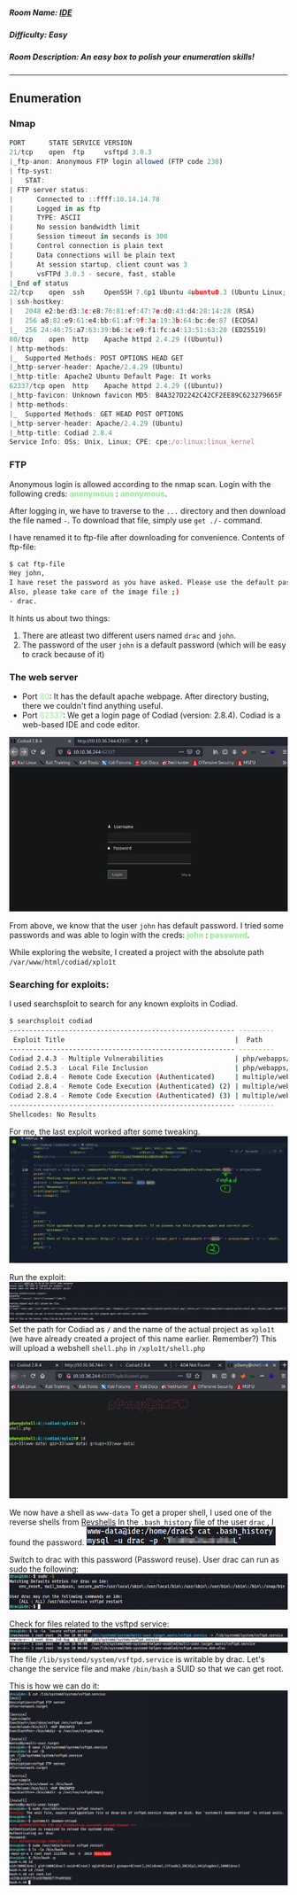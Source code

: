 ##### Room Name: [IDE](https://tryhackme.com/room/ide)
##### Difficulty: Easy
##### Room Description: An easy box to polish your enumeration skills!
---

## Enumeration

### Nmap
```js
PORT      STATE SERVICE VERSION
21/tcp    open  ftp     vsftpd 3.0.3
|_ftp-anon: Anonymous FTP login allowed (FTP code 230)
| ftp-syst: 
|   STAT: 
| FTP server status:
|      Connected to ::ffff:10.14.14.78
|      Logged in as ftp
|      TYPE: ASCII
|      No session bandwidth limit
|      Session timeout in seconds is 300
|      Control connection is plain text
|      Data connections will be plain text
|      At session startup, client count was 3
|      vsFTPd 3.0.3 - secure, fast, stable
|_End of status
22/tcp    open  ssh     OpenSSH 7.6p1 Ubuntu 4ubuntu0.3 (Ubuntu Linux; protocol 2.0)
| ssh-hostkey: 
|   2048 e2:be:d3:3c:e8:76:81:ef:47:7e:d0:43:d4:28:14:28 (RSA)
|   256 a8:82:e9:61:e4:bb:61:af:9f:3a:19:3b:64:bc:de:87 (ECDSA)
|_  256 24:46:75:a7:63:39:b6:3c:e9:f1:fc:a4:13:51:63:20 (ED25519)
80/tcp    open  http    Apache httpd 2.4.29 ((Ubuntu))
| http-methods: 
|_  Supported Methods: POST OPTIONS HEAD GET
|_http-server-header: Apache/2.4.29 (Ubuntu)
|_http-title: Apache2 Ubuntu Default Page: It works
62337/tcp open  http    Apache httpd 2.4.29 ((Ubuntu))
|_http-favicon: Unknown favicon MD5: B4A327D2242C42CF2EE89C623279665F
| http-methods: 
|_  Supported Methods: GET HEAD POST OPTIONS
|_http-server-header: Apache/2.4.29 (Ubuntu)
|_http-title: Codiad 2.8.4
Service Info: OSs: Unix, Linux; CPE: cpe:/o:linux:linux_kernel

```

### FTP
Anonymous login is allowed according to the nmap scan. Login with the following creds: <span style="color:lightgreen">**anonymous**</span> : <span style="color:lightgreen">**anonymous**</span>.

After logging in, we have to traverse to the `...` directory and then download the file named `-`. To download that file, simply use `get ./-` command.

I have renamed it to ftp-file after downloading for convenience.
Contents of ftp-file:
```sh
$ cat ftp-file          
Hey john,
I have reset the password as you have asked. Please use the default password to login. 
Also, please take care of the image file ;)
- drac.
```

It hints us about two things:
1. There are atleast two different users named `drac` and `john`.
2. The password of the user `john` is a default password (which will be easy to crack because of it)

### The web server
* Port <span style="color:lightgreen">80</span>: It has the default apache webpage. After directory busting, there we couldn't find anything useful.
* Port <span style="color:lightgreen">62337</span>: We get a login page of Codiad (version: 2.8.4). Codiad is a web-based IDE and code editor. 
   
 ![codiad-login](https://raw.githubusercontent.com/Manash404/CTF/main/TryHackMe/IDE/images/codiad-login.png)

From above, we know that the user `john` has default password. I tried some passwords and was able to login with the creds: <span style="color:lightgreen">**john**</span> : <span style="color:lightgreen">**password**</span>.

While exploring the website, I created a project with the absolute path `/var/www/html/codiad/xplo1t`
### Searching for exploits:
I used searchsploit to search for any known exploits in Codiad.


```sh
$ searchsploit codiad
--------------------------------------------------------- ---------
 Exploit Title                                           |  Path
--------------------------------------------------------- ---------
Codiad 2.4.3 - Multiple Vulnerabilities                  | php/webapps/35585.txt
Codiad 2.5.3 - Local File Inclusion                      | php/webapps/36371.txt
Codiad 2.8.4 - Remote Code Execution (Authenticated)     | multiple/webapps/49705.py
Codiad 2.8.4 - Remote Code Execution (Authenticated) (2) | multiple/webapps/49902.py
Codiad 2.8.4 - Remote Code Execution (Authenticated) (3) | multiple/webapps/49907.py
--------------------------------------------------------- ---------
Shellcodes: No Results

```

For me, the last exploit worked after some tweaking.
![modify-exploit](https://raw.githubusercontent.com/Manash404/CTF/main/TryHackMe/IDE/images/modify-exploit.png)

Run the exploit:
![exploit](https://raw.githubusercontent.com/Manash404/CTF/main/TryHackMe/IDE/images/exploit.png)
Set the path for Codiad as `/` and the name of the actual project as `xplo1t` (we have already created a project of this name earlier. Remember?)
This will upload a webshell `shell.php` in `/xplo1t/shell.php`

![webshell](https://raw.githubusercontent.com/Manash404/CTF/main/TryHackMe/IDE/images/webshell.png)

We now have a shell as `www-data`
To get a proper shell, I used one of the reverse shells from [Revshells](https://www.revshells.com/)
In the `.bash_history` file of the user `drac` , I found the password.
![creds-drac](https://raw.githubusercontent.com/Manash404/CTF/main/TryHackMe/IDE/images/creds-drac.png)

Switch to drac with this password (Password reuse).
User drac can run as sudo the following:
![drac-sudo](https://raw.githubusercontent.com/Manash404/CTF/main/TryHackMe/IDE/images/drac-sudo.png)

Check for files related to the vsftpd service:
![vsftpd-service](https://raw.githubusercontent.com/Manash404/CTF/main/TryHackMe/IDE/images/vsftpd-service.png)
The file `/lib/systemd/system/vsftpd.service` is writable by drac. Let's change the service file and make `/bin/bash` a SUID so that we can get root.

This is how we can do it:
![root](https://raw.githubusercontent.com/Manash404/CTF/main/TryHackMe/IDE/images/root.png)
